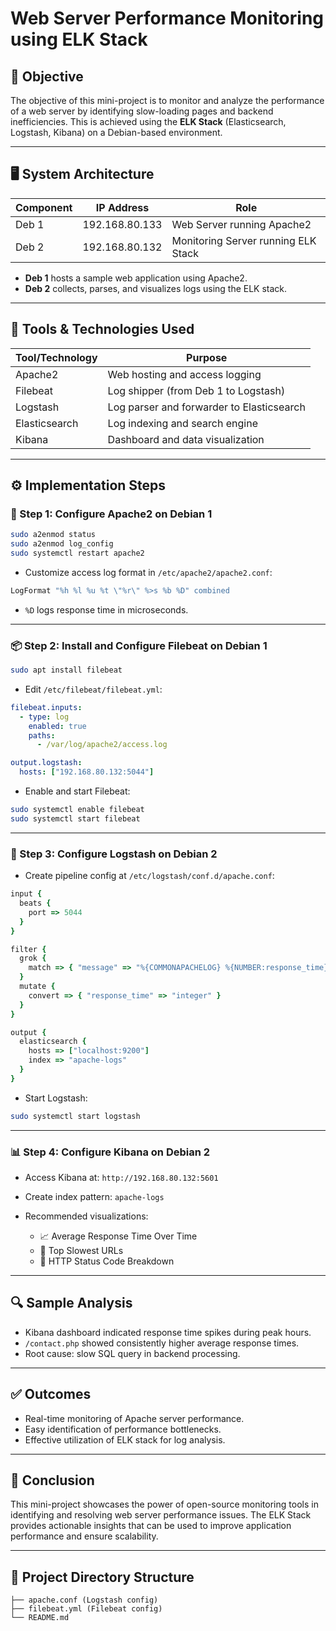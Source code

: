 # Web Server Performance Monitoring using ELK Stack

## 📌 Objective
The objective of this mini-project is to monitor and analyze the performance of a web server by identifying slow-loading pages and backend inefficiencies. This is achieved using the **ELK Stack** (Elasticsearch, Logstash, Kibana) on a Debian-based environment.

---

## 🖥️ System Architecture

| Component | IP Address      | Role                                |
|-----------|------------------|-------------------------------------|
| Deb 1     | 192.168.80.133  | Web Server running Apache2          |
| Deb 2     | 192.168.80.132  | Monitoring Server running ELK Stack |

- **Deb 1** hosts a sample web application using Apache2.
- **Deb 2** collects, parses, and visualizes logs using the ELK stack.

---

## 🔧 Tools & Technologies Used

| Tool/Technology | Purpose                                      |
|------------------|----------------------------------------------|
| Apache2          | Web hosting and access logging               |
| Filebeat         | Log shipper (from Deb 1 to Logstash)         |
| Logstash         | Log parser and forwarder to Elasticsearch    |
| Elasticsearch    | Log indexing and search engine               |
| Kibana           | Dashboard and data visualization             |

---

## ⚙️ Implementation Steps

### 🧩 Step 1: Configure Apache2 on Debian 1
```bash
sudo a2enmod status
sudo a2enmod log_config
sudo systemctl restart apache2
````

* Customize access log format in `/etc/apache2/apache2.conf`:

```apache
LogFormat "%h %l %u %t \"%r\" %>s %b %D" combined
```

* `%D` logs response time in microseconds.

---

### 📦 Step 2: Install and Configure Filebeat on Debian 1

```bash
sudo apt install filebeat
```

* Edit `/etc/filebeat/filebeat.yml`:

```yaml
filebeat.inputs:
  - type: log
    enabled: true
    paths:
      - /var/log/apache2/access.log

output.logstash:
  hosts: ["192.168.80.132:5044"]
```

* Enable and start Filebeat:

```bash
sudo systemctl enable filebeat
sudo systemctl start filebeat
```

---

### 🔄 Step 3: Configure Logstash on Debian 2

* Create pipeline config at `/etc/logstash/conf.d/apache.conf`:

```ruby
input {
  beats {
    port => 5044
  }
}

filter {
  grok {
    match => { "message" => "%{COMMONAPACHELOG} %{NUMBER:response_time}" }
  }
  mutate {
    convert => { "response_time" => "integer" }
  }
}

output {
  elasticsearch {
    hosts => ["localhost:9200"]
    index => "apache-logs"
  }
}
```

* Start Logstash:

```bash
sudo systemctl start logstash
```

---

### 📊 Step 4: Configure Kibana on Debian 2

* Access Kibana at: `http://192.168.80.132:5601`
* Create index pattern: `apache-logs`
* Recommended visualizations:

  * 📈 Average Response Time Over Time
  * 🐢 Top Slowest URLs
  * 🔁 HTTP Status Code Breakdown

---

## 🔍 Sample Analysis

* Kibana dashboard indicated response time spikes during peak hours.
* `/contact.php` showed consistently higher average response times.
* Root cause: slow SQL query in backend processing.

---

## ✅ Outcomes

* Real-time monitoring of Apache server performance.
* Easy identification of performance bottlenecks.
* Effective utilization of ELK stack for log analysis.

---

## 🧾 Conclusion

This mini-project showcases the power of open-source monitoring tools in identifying and resolving web server performance issues. The ELK Stack provides actionable insights that can be used to improve application performance and ensure scalability.

---

## 📁 Project Directory Structure

```text
├── apache.conf (Logstash config)
├── filebeat.yml (Filebeat config)
└── README.md
```

